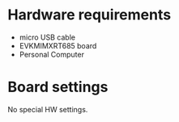 Hardware requirements
=====================
- micro USB cable
- EVKMIMXRT685 board
- Personal Computer

Board settings
==============
No special HW settings.

